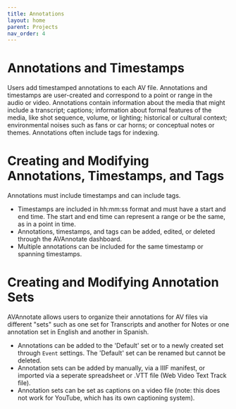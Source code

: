 ```yaml
---
title: Annotations
layout: home
parent: Projects
nav_order: 4
---
```

# Annotations and Timestamps
Users add timestamped annotations to each AV file. Annotations and timestamps are user-created and correspond to a point or range in the audio or video. Annotations contain information about the media that might include a transcript; captions; information about formal features of the media, like shot sequence, volume, or lighting; historical or cultural context; environmental noises such as fans or car horns; or conceptual notes or themes. Annotations often include tags for indexing.

# Creating and Modifying Annotations, Timestamps, and Tags
Annotations must include timestamps and can include tags. 
- Timestamps are included in hh:mm:ss format and must have a start and end time. The start and end time can represent a range or be the same, as in a point in time.
- Annotations, timestamps, and tags can be added, edited, or deleted through the AVAnnotate dashboard.
- Multiple annotations can be included for the same timestamp or spanning timestamps.
   
# Creating and Modifying Annotation Sets
AVAnnotate allows users to organize their annotations for AV files via different "sets" such as one set for Transcripts and another for Notes or one annotation set in English and another in Spanish.  
- Annotations can be added to the 'Default' set or to a newly created set through `Event` settings. The 'Default' set can be renamed but cannot be deleted.
- Annotation sets can be added by manually, via a IIIF manifest, or imported via a seperate spreadsheet or .VTT file (Web Video Text Track file).
- Annotation sets can be set as captions on a video file (note: this does not work for YouTube, which has its own captioning system).

